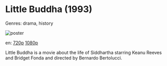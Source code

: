 # Little Buddha (1993)

Genres: drama, history

![poster](http://image.tmdb.org/t/p/w500/lXbIlZEisZs2V44YGA6yr4PBHZs.jpg)

en:
  [720p](magnet:?xt=urn:btih:B6BC42729E173628EFBBB2E1CEC05B124CD909C1&tr=udp://glotorrents.pw:6969/announce&tr=udp://tracker.opentrackr.org:1337/announce&tr=udp://torrent.gresille.org:80/announce&tr=udp://tracker.openbittorrent.com:80&tr=udp://tracker.coppersurfer.tk:6969&tr=udp://tracker.leechers-paradise.org:6969&tr=udp://p4p.arenabg.ch:1337&tr=udp://tracker.internetwarriors.net:1337)
  [1080p](magnet:?xt=urn:btih:f57b9abb4ba57ae5a64ca8eb919e12cf426ca8e0&dn=Little+Buddha+%281993%29+1080p+BrRip+x264+-+YIFY&tr=udp%3A%2F%2Ftracker.openbittorrent.com%3A80%2Fannounce&tr=udp%3A%2F%2Fglotorrents.pw%3A6969%2Fannounce&tr=udp%3A%2F%2Ftracker.openbittorrent.com%3A80%2Fannounce&tr=udp%3A%2F%2Ftracker.opentrackr.org%3A1337%2Fannounce&tr=udp%3A%2F%2Fzer0day.to%3A1337%2Fannounce&tr=udp%3A%2F%2Ftracker.coppersurfer.tk%3A6969%2Fannounce)
  


Little Buddha is a movie about the life of Siddhartha starring Keanu Reeves and Bridget Fonda and directed by Bernardo Bertolucci.